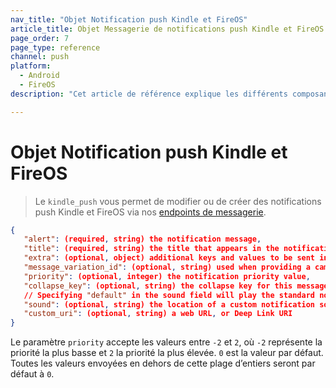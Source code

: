 ```yaml
---
nav_title: "Objet Notification push Kindle et FireOS"
article_title: Objet Messagerie de notifications push Kindle et FireOS
page_order: 7
page_type: reference
channel: push
platform:
  - Android
  - FireOS
description: "Cet article de référence explique les différents composants du Kindle et de l’objet Notification push FireOS de Braze."

---
```


# Objet Notification push Kindle et FireOS

> Le `kindle_push` vous permet de modifier ou de créer des notifications push Kindle et FireOS via nos [endpoints de messagerie]({{site.baseurl}}/api/endpoints/messaging).

```json
{
   "alert": (required, string) the notification message,
   "title": (required, string) the title that appears in the notification drawer,
   "extra": (optional, object) additional keys and values to be sent in the push,
   "message_variation_id": (optional, string) used when providing a campaign_id to specify which message variation this message should be tracked under (must be an Kindle/FireOS Push Message),
   "priority": (optional, integer) the notification priority value,
   "collapse_key": (optional, string) the collapse key for this message,
   // Specifying "default" in the sound field will play the standard notification sound
   "sound": (optional, string) the location of a custom notification sound within the app,
   "custom_uri": (optional, string) a web URL, or Deep Link URI
}
```

Le paramètre `priority` accepte les valeurs entre `-2` et `2`, où `-2` représente la priorité la plus basse et `2` la priorité la plus élevée. `0` est la valeur par défaut. Toutes les valeurs envoyées en dehors de cette plage d’entiers seront par défaut à `0`.

